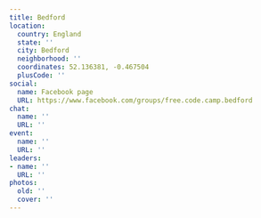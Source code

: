 ```yaml
---
title: Bedford
location:
  country: England
  state: ''
  city: Bedford
  neighborhood: ''
  coordinates: 52.136381, -0.467504
  plusCode: ''
social:
  name: Facebook page
  URL: https://www.facebook.com/groups/free.code.camp.bedford
chat:
  name: ''
  URL: ''
event:
  name: ''
  URL: ''
leaders:
- name: ''
  URL: ''
photos:
  old: ''
  cover: ''
---
```

